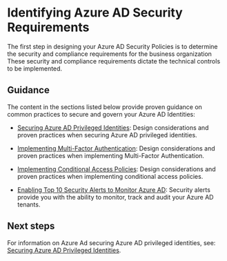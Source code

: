 # Identifying Azure AD Security Requirements


The first step in designing your Azure AD Security Policies is to determine the security and compliance requirements for the business organization  These security and compliance requirements dictate the technical controls to be implemented. 



## Guidance
The content in the sections listed below provide proven guidance on common practices to secure and govern your Azure AD Identities:

   - [Securing Azure AD Privileged Identities](3.2.1-Securing-Azure-AD-Privileged-Identities.md):   Design considerations and proven practices when securing Azure AD privileged identities.

   - [Implementing Multi-Factor Authentication](3.2.2-Implementing-Multi-Factor-Authentication.md): Design considerations and proven practices when implementing Multi-Factor Authentication.

   - [Implementing Conditional Access Policies](3.2.3-Implementing-Conditional-Access-Policies.md):  Design considerations and proven practices when implementing conditional access policies.

   - [Enabling Top 10 Security Alerts to Monitor Azure AD](3.2.4-Enabling-Top-10-Security-Alerts-to-Monitor-Azure-AD.md): Security alerts provide you with the ability to monitor, track and audit your Azure AD tenants. 



## Next steps

For information on Azure Ad securing Azure AD privileged identities, see: [Securing Azure AD Privileged Identities](3.2.1-Securing-Azure-AD-Privileged-Identities.md).

